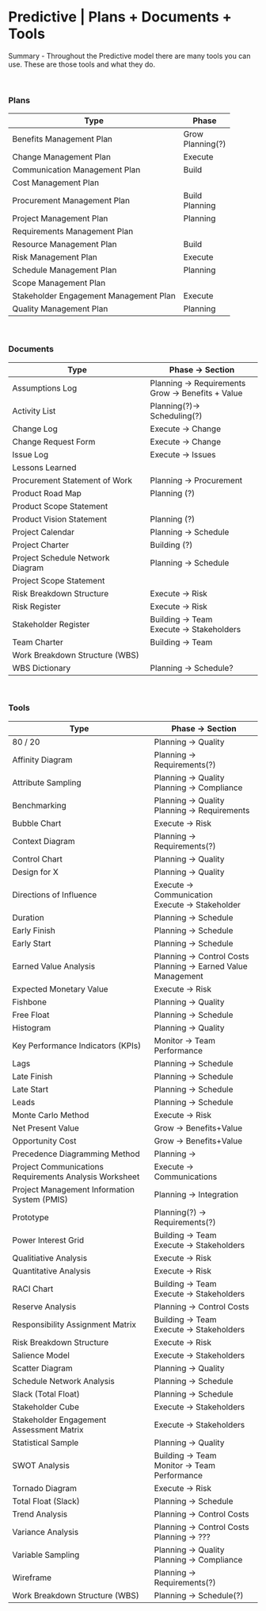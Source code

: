 # Predictive | Plans + Documents + Tools

Summary - Throughout the Predictive model there are many tools you can use. These are those tools and what they do.

<br>

### Plans

| Type                                   | Phase                 |
| -------------------------------------- | --------------------- |
| Benefits Management Plan               | Grow <br> Planning(?) |
| Change Management Plan                 | Execute               |
| Communication Management Plan          | Build                 |
| Cost Management Plan                   |                       |
| Procurement Management Plan            | Build <br> Planning   |
| Project Management Plan                | Planning              |
| Requirements Management Plan           |                       |
| Resource Management Plan               | Build                 |
| Risk Management Plan                   | Execute               |
| Schedule Management Plan               | Planning              |
| Scope Management Plan                  |                       |
| Stakeholder Engagement Management Plan | Execute               |
| Quality Management Plan                | Planning              |

<br>

### Documents

| Type                             | Phase -> Section                                     |
| -------------------------------- | ---------------------------------------------------- |
| Assumptions Log                  | Planning -> Requirements<br>Grow -> Benefits + Value |
| Activity List                    | Planning(?)-> Scheduling(?)                          |
| Change Log                       | Execute -> Change                                    |
| Change Request Form              | Execute -> Change                                    |
| Issue Log                        | Execute -> Issues                                    |
| Lessons Learned                  |                                                      |
| Procurement Statement of Work    | Planning -> Procurement                              |
| Product Road Map                 | Planning (?)                                         |
| Product Scope Statement          |                                                      |
| Product Vision Statement         | Planning (?)                                         |
| Project Calendar                 | Planning -> Schedule                                 |
| Project Charter                  | Building (?)                                         |
| Project Schedule Network Diagram | Planning -> Schedule                                 |
| Project Scope Statement          |                                                      |
| Risk Breakdown Structure         | Execute -> Risk                                      |
| Risk Register                    | Execute -> Risk                                      |
| Stakeholder Register             | Building -> Team<br>Execute -> Stakeholders          |
| Team Charter                     | Building -> Team                                     |
| Work Breakdown Structure (WBS)   |                                                      |
| WBS Dictionary                   | Planning -> Schedule?                                |

<br/>

### Tools

| Type                                                   | Phase -> Section                                                 |
| ------------------------------------------------------ | ---------------------------------------------------------------- |
| 80 / 20                                                | Planning -> Quality                                              |
| Affinity Diagram                                       | Planning -> Requirements(?)                                      |
| Attribute Sampling                                     | Planning -> Quality<br>Planning -> Compliance                    |
| Benchmarking                                           | Planning -> Quality<br>Planning -> Requirements                  |
| Bubble Chart                                           | Execute -> Risk                                                  |
| Context Diagram                                        | Planning -> Requirements(?)                                      |
| Control Chart                                          | Planning -> Quality                                              |
| Design for X                                           | Planning -> Quality                                              |
| Directions of Influence                                | Execute -> Communication<br> Execute -> Stakeholder              |
| Duration                                               | Planning -> Schedule                                             |
| Early Finish                                           | Planning -> Schedule                                             |
| Early Start                                            | Planning -> Schedule                                             |
| Earned Value Analysis                                  | Planning -> Control Costs<br>Planning -> Earned Value Management |
| Expected Monetary Value                                | Execute -> Risk                                                  |
| Fishbone                                               | Planning -> Quality                                              |
| Free Float                                             | Planning -> Schedule                                             |
| Histogram                                              | Planning -> Quality                                              |
| Key Performance Indicators (KPIs)                      | Monitor -> Team Performance                                      |
| Lags                                                   | Planning -> Schedule                                             |
| Late Finish                                            | Planning -> Schedule                                             |
| Late Start                                             | Planning -> Schedule                                             |
| Leads                                                  | Planning -> Schedule                                             |
| Monte Carlo Method                                     | Execute -> Risk                                                  |
| Net Present Value                                      | Grow -> Benefits+Value                                           |
| Opportunity Cost                                       | Grow -> Benefits+Value                                           |
| Precedence Diagramming Method                          | Planning ->                                                      |
| Project Communications Requirements Analysis Worksheet | Execute -> Communications                                        |
| Project Management Information System (PMIS)           | Planning -> Integration                                          |
| Prototype                                              | Planning(?) -> Requirements(?)                                   |
| Power Interest Grid                                    | Building -> Team<br>Execute -> Stakeholders                      |
| Qualitiative Analysis                                  | Execute -> Risk                                                  |
| Quantitative Analysis                                  | Execute -> Risk                                                  |
| RACI Chart                                             | Building -> Team<br> Execute -> Stakeholders                     |
| Reserve Analysis                                       | Planning -> Control Costs                                        |
| Responsibility Assignment Matrix                       | Building -> Team<br> Execute -> Stakeholders                     |
| Risk Breakdown Structure                               | Execute -> Risk                                                  |
| Salience Model                                         | Execute -> Stakeholders                                          |
| Scatter Diagram                                        | Planning -> Quality                                              |
| Schedule Network Analysis                              | Planning -> Schedule                                             |
| Slack (Total Float)                                    | Planning -> Schedule                                             |
| Stakeholder Cube                                       | Execute -> Stakeholders                                          |
| Stakeholder Engagement Assessment Matrix               | Execute -> Stakeholders                                          |
| Statistical Sample                                     | Planning -> Quality                                              |
| SWOT Analysis                                          | Building -> Team<br> Monitor -> Team Performance                 |
| Tornado Diagram                                        | Execute -> Risk                                                  |
| Total Float (Slack)                                    | Planning -> Schedule                                             |
| Trend Analysis                                         | Planning -> Control Costs                                        |
| Variance Analysis                                      | Planning -> Control Costs<br>Planning -> ???                     |
| Variable Sampling                                      | Planning -> Quality<br>Planning -> Compliance                    |
| Wireframe                                              | Planning -> Requirements(?)                                      |
| Work Breakdown Structure (WBS)                         | Planning -> Schedule(?)                                          |

